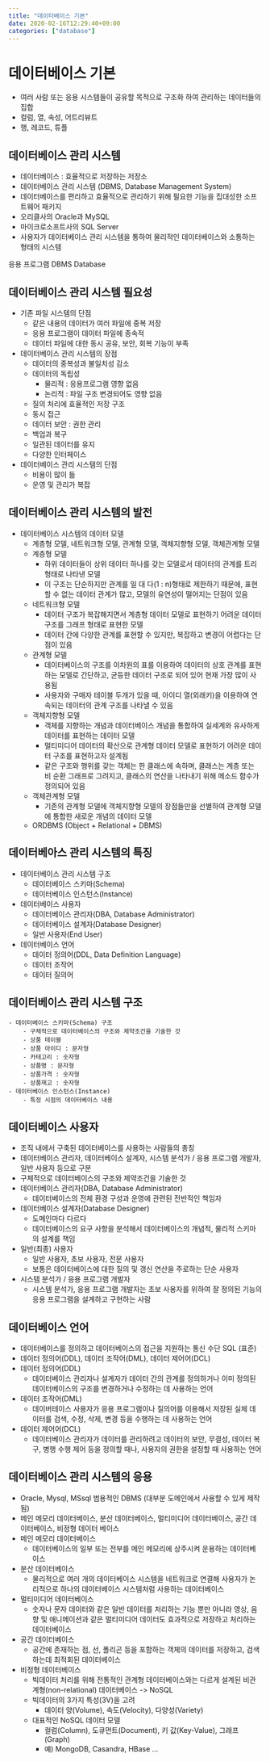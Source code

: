 ```yaml
---
title: "데이터베이스 기본"
date: 2020-02-16T12:29:40+09:00
categories: ["database"]
---
```


# 데이터베이스 기본

- 여러 사람 또는 응용 시스템들이 공유할 목적으로 구조화 하여 관리하는 데이터들의 집합
- 컬럼, 열, 속성, 어트리뷰트
- 행, 레코드, 튜플

## 데이터베이스 관리 시스템

- 데이터베이스 : 효율적으로 저장하는 저장소
- 데이터베이스 관리 시스템 (DBMS, Database Management System)
- 데이터베이스를 편리하고 효율적으로 관리하기 위해 필요한 기능을 집대성한 소프트웨어 패키지
- 오리클사의 Oracle과 MySQL
- 마이크로소프트사의 SQL Server
- 사용자가 데이터베이스 관리 시스템을 통하여 물리적인 데이터베이스와 소통하는 형태의 시스템

응용 프로그램
DBMS
Database

## 데이터베이스 관리 시스템 필요성

- 기존 파일 시스템의 단점
    - 같은 내용의 데이터가 여러 파일에 중복 저장
    - 응용 프로그램이 데이터 파일에 종속적
    - 데이터 파일에 대한 동시 공유, 보안, 회복 기능이 부족
- 데이터베이스 관리 시스템의 장점
    - 데이터의 중복성과 불일치성 감소
    - 데이터의 독립성
        - 물리적 : 응용프로그램 영향 없음
        - 논리적 : 파일 구조 변경되어도 영향 없음
    - 질의 처리에 효율적인 저장 구조
    - 동시 접근
    - 데이터 보안 : 권한 관리
    - 백업과 복구
    - 일관된 데이터를 유지
    - 다양한 인터페이스
- 데이터베이스 관리 시스템의 단점
    - 비용이 많이 듦
    - 운영 및 관리가 복잡

## 데이터베이스 관리 시스템의 발전

- 데이터베이스 시스템의 데이터 모델
    - 계층형 모델, 네트워크형 모델, 관계형 모델, 객체지향형 모델, 객체관계형 모델
    - 계층형 모델
        - 하위 데이터들이 상위 데이터 하나를 갖는 모델로서 데이터의 관계를 트리 형태로 나타낸 모델
        - 이 구조는 단순하지만 관계를 일 대 다(1 : n)형태로 제한하기 때문에, 표현할 수 없는 데이터 관계가 많고, 모델의 유연성이 떨어지는 단점이 있음
    - 네트워크형 모델
        - 데이터 구조가 복잡해지면서 계층형 데이터 모델로 표현하기 어려운 데이터 구조를 그래프 형태로 표현한 모델
        - 데이터 간에 다양한 관계를 표현할 수 있지만, 복잡하고 변경이 어렵다는 단점이 있음
    - 관계형 모델
        - 데이터베이스의 구조를 이차원의 표를 이용하여 데이터의 상호 관계를 표현하는 모델로 간단하고, 균등한 데이터 구조로 되어 있어 현재 가장 많이 사용됨
        - 사용자와 구매자 테이블 두개가 있을 때, 아이디 열(외래키)을 이용하여 연속되는 데이터의 관계 구조를 나타낼 수 있음
    - 객체지향형 모델
        - 객체를 지향하는 개념과 데이터베이스 개념을 통합하여 실세계와 유사하게 데이터를 표현하는 데이터 모델
        - 멀티미디어 데이터의 확산으로 관계형 데이터 모델로 표현하기 어려운 데이터 구조를 표현하고자 설계됨
        - 같은 구조와 행위를 갖는 객체는 한 클래스에 속하며, 클래스는 계층 또는 비 순환 그래프로 그려지고, 클래스의 연산을 나타내기 위해 메소드 함수가 정의되어 있음
    - 객체관계형 모델
        - 기존의 관계형 모델에 객체지향형 모델의 장점들만을 선별하여 관계형 모델에 통합한 새로운 개념의 데이터 모델
    - ORDBMS (Object + Relational + DBMS)

## 데이터베아스 관리 시스템의 특징

- 데이터베이스 관리 시스템 구조
    - 데이터베이스 스키마(Schema)
    - 데이터베이스 인스턴스(Instance)
- 데이터베이스 사용자
    - 데이터베이스 관리자(DBA, Database Administrator)
    - 데이터베이스 설계자(Database Designer)
    - 일반 사용자(End User)
- 데이터베이스 언어
    - 데이터 정의어(DDL, Data Definition Language)
    - 데이터 조작어
    - 데이터 질의어

## 데이터베이스 관리 시스템 구조

    - 데이터베이스 스키마(Schema) 구조
        - 구체적으로 데이터베이스의 구조와 제약조건을 기술한 것
        - 상품 테이블
        - 상품 아이디 : 문자형
        - 카테고리 : 숫자형
        - 상품명 : 문자형
        - 상품가격 : 숫자형
        - 상품재고 : 숫자형
    - 데이터베이스 인스턴스(Instance)
        - 특정 시점의 데이터베이스 내용

## 데이터베이스 사용자

- 조직 내에서 구축된 데이터베이스를 사용하는 사람들의 총칭
- 데이터베이스 관리자, 데이터베이스 설계자, 시스템 분석가 / 응용 프로그램 개발자, 일반 사용자 등으로 구분
- 구체적으로 데이터베이스의 구조와 제약조건을 기술한 것
- 데이터베이스 관리자(DBA, Database Administrator)
    - 데이터베이스의 전체 환경 구성과 운영에 관련된 전반적인 책임자
- 데이터베이스 설계자(Database Designer)
    - 도메인마다 다르다
    - 데이터베이스의 요구 사항을 분석해서 데이터베이스의 개념적, 물리적 스키마의 설계를 책임
- 일반(최종) 사용자
    - 일반 사용자, 초보 사용자, 전문 사용자
    - 보통은 데이터베이스에 대한 질의 및 갱신 연산을 주로하는 단순 사용자
- 시스템 분석가 / 응용 프로그램 개발자
    - 시스템 분석가, 응용 프로그램 개발자는 초보 사용자를 위하여 잘 정의된 기능의 응용 프로그램을 설계하고 구현하는 사람

## 데이터베이스 언어

- 데이터베이스를 정의하고 데이터베이스의 접근을 지원하는 통신 수단 SQL (표준)
- 데이터 정의어(DDL), 데이터 조작어(DML), 데이터 제어어(DCL)
- 데이터 정의어(DDL)
    - 데이터베이스 관리자나 설계자가 데이터 간의 관계를 정의하거나 이미 정의된 데이터베이스의 구조를 변경하거나 수정하는 데 사용하는 언어
- 데이터 조작어(DML)
    - 데이버테이스 사용자가 응용 프로그램이나 질의어를 이용해서 저장된 실체 데이터를 검색, 수정, 삭제, 변경 등을 수행하는 데 사용하는 언어
- 데이터 제어어(DCL)
    - 데이터베이스 관리자가 데이터를 관리하려고 데이터의 보안, 무결성, 데이터 복구, 병행 수행 제어 등을 정의할 때나, 사용자의 권한을 설정할 때 사용하는 언어

## 데이터베이스 관리 시스템의 응용

- Oracle, Mysql, MSsql 범용적인 DBMS (대부분 도메인에서 사용할 수 있게 제작됨)
- 메인 메모리 데이터베이스, 분산 데이터베이스, 멀티미디어 데이터베이스, 공간 데이터베이스, 비정형 데이터 베이스
- 메인 메모리 데이터베이스
    - 데이터베이스의 일부 또는 전부를 메인 메모리에 상주시켜 운용하는 데이터베이스
- 분산 데이터베이스
    - 물리적으로 여러 개의 데이터베이스 시스템을 네트워크로 연결해 사용자가 논리적으로 하나의 데이터베이스 시스템처럼 사용하는 데이터베이스
- 멀티미디어 데이터베이스
    - 숫자나 문자 데이터와 같은 일반 데이터를 처리하는 기능 뿐만 아니라 영상, 음향 및 애니메이션과 같은 멀티미디어 데이터도 효과적으로 저장하고 처리하는 데이터베이스
- 공간 데이터베이스
    - 공간에 존재하는 점, 선, 폴리곤 등을 포함하는 객체의 데이터를 저장하고, 검색하는데 최적회된 데이터베이스
- 비정형 데이터베이스
    - 빅데이터 처리를 위해 전통적인 관계형 데이터베이스와는 다르게 설계된 비관계형(non-relational) 데이터베이스 -> NoSQL
    - 빅데이터의 3가지 특성(3V)을 고려
        - 데이터 양(Volume), 속도(Velocity), 다양성(Variety)
    - 대표적인 NoSQL 데이터 모델
        - 컬럼(Column), 도큐먼트(Document), 키 값(Key-Value), 그래프(Graph)
        - 예) MongoDB, Casandra, HBase ...
